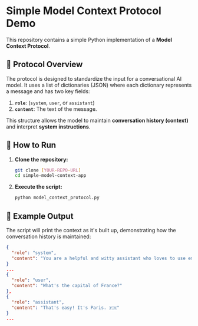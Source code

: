 # Simple Model Context Protocol Demo

This repository contains a simple Python implementation of a **Model Context Protocol**.

## 📖 Protocol Overview

The protocol is designed to standardize the input for a conversational AI model. It uses a list of dictionaries (JSON) where each dictionary represents a message and has two key fields:

1.  **`role`**: (`system`, `user`, or `assistant`)
2.  **`content`**: The text of the message.

This structure allows the model to maintain **conversation history (context)** and interpret **system instructions**.

## 🚀 How to Run

1.  **Clone the repository:**
    ```bash
    git clone [YOUR-REPO-URL]
    cd simple-model-context-app
    ```
2.  **Execute the script:**
    ```bash
    python model_context_protocol.py
    ```

## 📜 Example Output

The script will print the context as it's built up, demonstrating how the conversation history is maintained:

```json
{
  "role": "system",
  "content": "You are a helpful and witty assistant who loves to use emojis."
}
...
{
  "role": "user",
  "content": "What's the capital of France?"
},
{
  "role": "assistant",
  "content": "That's easy! It's Paris. 🇫🇷"
}
...
